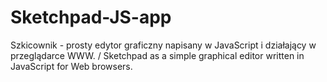 # Sketchpad-JS-app
Szkicownik - prosty edytor graficzny napisany w JavaScript i działający w przeglądarce WWW. / Sketchpad as a simple graphical editor written in JavaScript for Web browsers.
